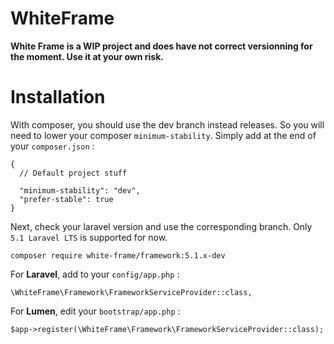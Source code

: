 # WhiteFrame

**White Frame is a WIP project and does have not correct versionning for the moment. Use it at your own risk.**

# Installation

With composer, you should use the dev branch instead releases. So you will need to lower your composer `minimum-stability`. Simply add at the end of your `composer.json` :

    {
      // Default project stuff
      
      "minimum-stability": "dev",
      "prefer-stable": true
    }

Next, check your laravel version and use the corresponding branch. Only `5.1 Laravel LTS` is supported for now.

    composer require white-frame/framework:5.1.x-dev

For **Laravel**, add to your `config/app.php` :

    \WhiteFrame\Framework\FrameworkServiceProvider::class,

For **Lumen**, edit your `bootstrap/app.php` :

    $app->register(\WhiteFrame\Framework\FrameworkServiceProvider::class);
